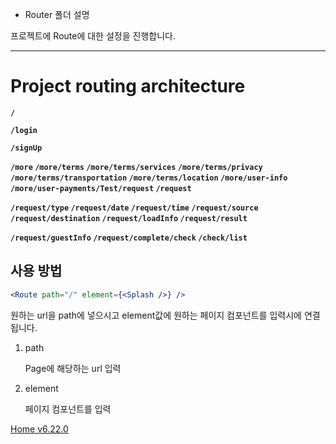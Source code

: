 - Router 폴더 설명

프로젝트에 Route에 대한 설정을 진행합니다.

---

# **Project routing architecture**

**`/`**

**`/login`**

**`/signUp`**

**`/more`
`/more/terms`
`/more/terms/services`
`/more/terms/privacy`
`/more/terms/transportation`
`/more/terms/location`
`/more/user-info`
`/more/user-payments/Test/request`
`/request`**

**`/request/type`
`/request/date`
`/request/time`
`/request/source`
`/request/destination`
`/request/loadInfo`
`/request/result`**

**`/request/guestInfo`
`/request/complete/check`
`/check/list`**

## 사용 방법

```jsx
<Route path="/" element={<Splash />} />
```

원하는 url을 path에 넣으시고 element값에 원하는 페이지 컴포넌트를 입력시에 연결됩니다.

1. path

   Page에 해당하는 url 입력

2. element

   페이지 컴포넌트를 입력

[Home v6.22.0](https://reactrouter.com/en/main)
